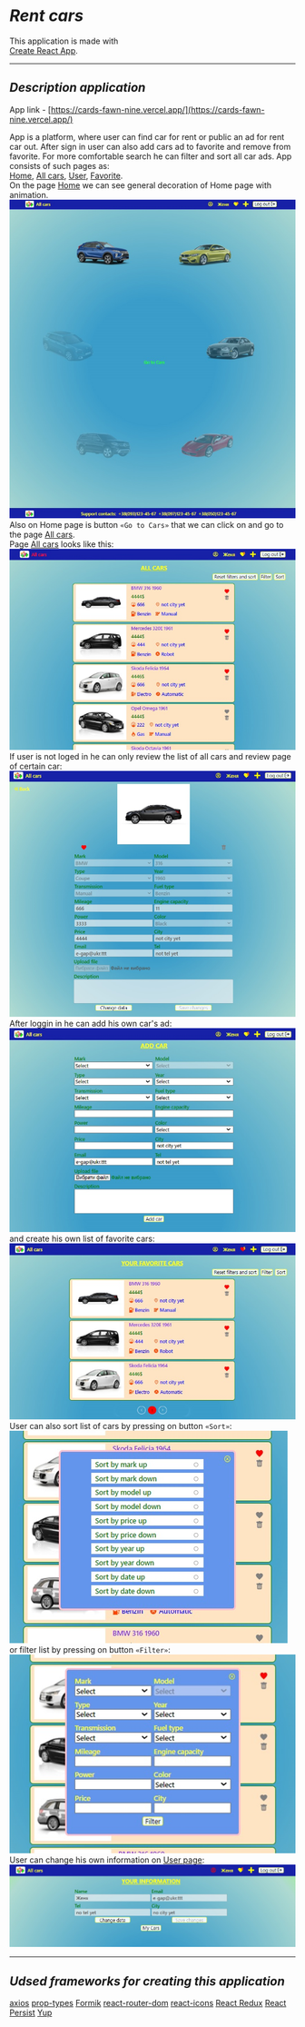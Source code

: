# **_Rent cars_**

This application is made with  
[Create React App](https://github.com/facebook/create-react-app).

---

## **_Description application_**

App link -
[https://cards-fawn-nine.vercel.app/](https://cards-fawn-nine.vercel.app/)

App is a platform, where user can find car for rent or public an ad for rent car
out. After sign in user can also add cars ad to favorite and remove from
favorite. For more comfortable search he can filter and sort all car ads. App
consists of such pages as:  
[Home](https://cards-fawn-nine.vercel.app/),
[All cars](https://cards-fawn-nine.vercel.app/cards),
[User](https://cards-fawn-nine.vercel.app/cards),
[Favorite](https://cards-fawn-nine.vercel.app/cards).  
On the page [Home](https://cards-fawn-nine.vercel.app/) we can see general
decoration of Home page with animation.
![Home page of app](./assets/home-page.jpg) Also on Home page is button
`«Go to Cars»` that we can click on and go to the page
[All cars](https://cards-fawn-nine.vercel.app/cards).  
Page [All cars](https://cards-fawn-nine.vercel.app/cards) looks like this:
![All cars page of app](./assets/all-cars-page.jpg)  
If user is not loged in he can only review the list of all cars and review page
of certain car: ![One car page of app](./assets/one-car-page.jpg) After loggin
in he can add his own car's ad: ![Add car page](./assets/add-car.jpg)  
and create his own list of favorite cars:
![Favorite cars page of app](./assets/favorite-cars-page.jpg)  
User can also sort list of cars by pressing on button `«Sort»`:
![Sort option](./assets/sort-cars.jpg)  
or filter list by pressing on button `«Filter»`:  
![Filter option](./assets/filter-cars.jpg)  
User can change his own information on
[User page](https://cards-fawn-nine.vercel.app/cards):
![User page](./assets/user-page.jpg)

---

## **_Udsed frameworks for creating this application_**

[axios](https://axios-http.com/)
[prop-types](https://github.com/facebook/prop-types)
[Formik](https://formik.org/)
[react-router-dom](https://github.com/remix-run/react-router)
[react-icons](https://github.com/react-icons/react-icons)
[React Redux](https://github.com/reduxjs/react-redux)
[React Persist](https://github.com/rt2zz/redux-persist)
[Yup](https://github.com/jquense/yup)
